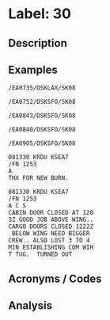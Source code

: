 # Label: 30

## Description

## Examples

```
/EA0735/DSKLAX/SK08
```

```
/EA0752/DSKSFO/SK08
```

```
/EA0843/DSKSFO/SK08
```

```
/EA0840/DSKSFO/SK08
```

```
/EA0905/DSKSFO/SK08
```

```
081330 KRDU KSEA7
/FN 1253
A
THX FOR NEW BURN.
```

```
081330 KRDU KSEA7
/FN 1253
A C S
CABIN DOOR CLOSED AT 120
3Z GOOD JOB ABOVE WING..
CARGO DOORS CLOSED 1222Z
 BELOW WING NEED BIGGER
CREW.. ALSO LOST 3 TO 4
MIN ESTABLISHING COM WIH
T TUG.  TURNED OUT
```

## Acronyms / Codes

## Analysis
